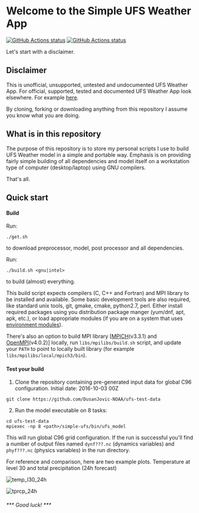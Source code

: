 # Welcome to the Simple UFS Weather App

<a href="https://github.com/DusanJovic-NOAA/simple-ufs/actions"><img alt="GitHub Actions status" src="https://github.com/DusanJovic-NOAA/simple-ufs/workflows/Build%20Linux/badge.svg"></a>
<a href="https://github.com/DusanJovic-NOAA/simple-ufs/actions"><img alt="GitHub Actions status" src="https://github.com/DusanJovic-NOAA/simple-ufs/workflows/Build%20macOS/badge.svg"></a>

Let's start with a disclaimer.

## Disclaimer

This is unofficial, unsupported, untested and undocumented UFS Weather App.
For official, supported, tested and documented UFS Weather App look elsewhere.
For example [here](https://github.com/ufs-community/ufs-mrweather-app).

By cloning, forking or downloading anything from this repository I assume you know what you are doing.

## What is in this repository

The purpose of this repository is to store my personal scripts I use to build UFS 
Weather model in a simple and portable way. Emphasis is on providing fairly simple
building of all dependencies and model itself on a workstation type of computer
(desktop/laptop) using GNU compilers.

That's all. 

## Quick start

#### Build

Run:

```shell
./get.sh
```

to download preprocessor, model, post processor and all dependencies.

Run:

```shell
./build.sh <gnu|intel>
```

to build (almost) everything.

This build script expects compilers (C, C++ and Fortran) and MPI library to be
installed and available. Some basic development tools are also required,
like standard unix tools, git, gmake, cmake, python2.7, perl. Either install
required packages using you distribution package manger (yum/dnf, apt, apk, etc.),
or load appropriate modules (if you are on a system that uses
[environment modules](https://modules.readthedocs.io)).

There's also an option to build MPI library [[MPICH](https://www.mpich.org/)(v3.3.1)
and [OpenMPI](https://www.open-mpi.org/)(v4.0.2)] locally, run
`libs/mpilibs/build.sh` script, and update your `PATH` to point to locally
built library (for example `libs/mpilibs/local/mpich3/bin`).


####  Test your build

1. Clone the repository containing pre-generated input data for global
C96 configuration. Initial date: 2016-10-03 00Z

```shell
git clone https://github.com/DusanJovic-NOAA/ufs-test-data
```

2. Run the model executable on 8 tasks:

```shell
cd ufs-test-data
mpiexec -np 8 <path>/simple-ufs/bin/ufs_model
```

This will run global C96 grid configuration. If the run is successful
you'll find a number of output files named `dynf???.nc` (dynamics variables)
and `phyf???.nc` (physics variables) in the run directory.

For reference and comparison, here are two example plots. Temperature at level 30 and total precipitation (24h forecast)

![temp_l30_24h](https://user-images.githubusercontent.com/48258889/67684982-94371c00-f96a-11e9-94a3-9eece86839b5.png)

![tprcp_24h](https://user-images.githubusercontent.com/48258889/67684996-9b5e2a00-f96a-11e9-801c-b7d7211b722a.png)

###### *** Good luck! ***
